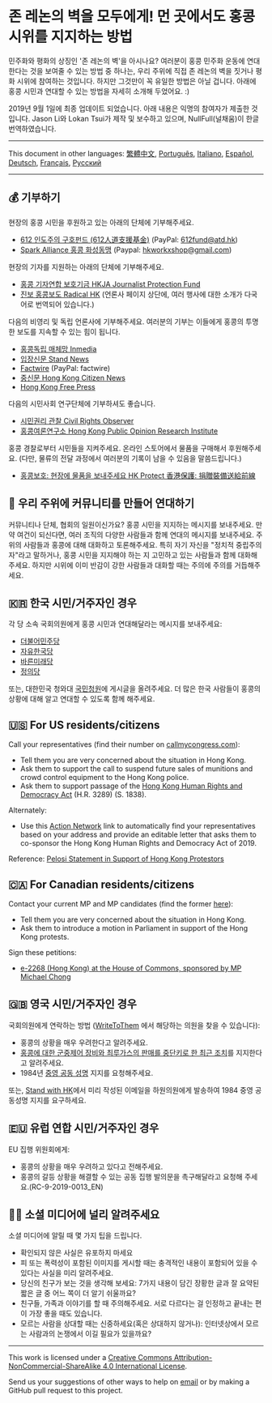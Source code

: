 # 존 레논의 벽을 모두에게! 먼 곳에서도 홍콩 시위를 지지하는 방법

민주화와 평화의 상징인 '존 레논의 벽'을 아시나요?
여러분이 홍콩 민주화 운동에 연대한다는 것을 보여줄 수 있는 방법 중 하나는, 우리 주위에 직접 존 레논의 벽을 짓거나 평화 시위에 참여하는 것입니다.
하지만 그것만이 꼭 유일한 방법은 아닐 겁니다. 아래에 홍콩 시민과 연대할 수 있는 방법을 자세히 소개해 두었어요. :)

2019년 9월 1일에 최종 업데이트 되었습니다. 아래 내용은 익명의 참여자가 제출한 것입니다. Jason Li와 Lokan Tsui가 제작 및 보수하고 있으며, NullFull(널채움)이 한글 번역하였습니다.

---

This document in other languages: [繁體中文](README-繁體中文.md), [Português](README-Portugues.md), [Italiano](README-Italiano.md), [Español](README-Español.md), [Deutsch](README-Deutsch.md), [Français](README-Francais.md), [Русский](README-Russian.md)

---

## 💰 기부하기

현장의 홍콩 시민을 후원하고 있는 아래의 단체에 기부해주세요.

- [612 인도주의 구호펀드 (612人道支援基金)](https://www.facebook.com/612Fund/) (PayPal: 612fund@atd.hk)
- [Spark Alliance 홍콩 화성동맹](https://www.facebook.com/sparkalliancehk/posts/2042900022663786) (Paypal: hkworkxshop@gmail.com)

현장의 기자를 지원하는 아래의 단체에 기부해주세요.

- [홍콩 기자연합 보호기금 HKJA Journalist Protection Fund](https://gogetfunding.com/hkjaraisefund/)
- [진보 홍콩보도 Radical HK](https://radicalhk.com/about/donation/)  (언론사 페이지 상단에, 여러 행사에 대한 소개가 다국어로 번역되어 있습니다.)

다음의 비영리 및 독립 언론사에 기부해주세요. 여러분의 기부는 이들에게 홍콩의 투명한 보도를 지속할 수 있는 힘이 됩니다.

- [홍콩독립 매체망 Inmedia](http://www.inmediahk.net/donate)
- [입장신문 Stand News](https://mystand.thestandnews.com/)
- [Factwire](https://www.factwire.org/backus/) (PayPal: factwire)
- [중신문 Hong Kong Citizen News](https://www.hkcnews.com/aboutus/)
- [Hong Kong Free Press](https://www.hongkongfp.com/support-hkfp/)

다음의 시민사회 연구단체에 기부하셔도 좋습니다.

- [시민권리 관찰 Civil Rights Observer](https://www.hkcro.org/fundraising/)
- [홍콩여론연구소 Hong Kong Public Opinion Research Institute](https://www.pori.hk/donation)

홍콩 경찰로부터 시민들을 지켜주세요. 온라인 스토어에서 물품을 구매해서 후원해주세요. (다만, 물류의 전달 과정에서 여러분의 기록이 남을 수 있음을 말씀드립니다.)

- [홍콩보호: 현장에 물품을 보내주세요 HK Protect 香港保護: 捐贈裝備送給前線](https://hkprotect.org/shop/%e4%bf%9d%e8%ad%b7%e8%a3%9d%e5%82%99/%e6%8d%90%e8%b4%88%e8%a3%9d%e5%82%99%e9%80%81%e7%b5%a6%e5%89%8d%e7%b7%9a/)

## 🧓 우리 주위에 커뮤니티를 만들어 연대하기

커뮤니티나 단체, 협회의 일원이신가요? 홍콩 시민을 지지하는 메시지를 보내주세요. 만약 여건이 되신다면, 여러 조직의 다양한 사람들과 함께 연대의 메시지를 보내주세요.
주위의 사람들과 홍콩에 대해 대화하고 토론해주세요. 특히 자기 자신을 "정치적 중립주의자"라고 말하거나, 홍콩 시민을 지지해야 하는 지 고민하고 있는 사람들과 함께 대화해주세요. 하지만 시위에 이미 반감이 강한 사람들과 대화할 때는 주의에 주의를 거듭해주세요.

## 🇰🇷 한국 시민/거주자인 경우

각 당 소속 국회의원에게 홍콩 시민과 연대해달라는 메시지를 보내주세요:

- [더불어민주당](http://theminjoo.kr/peopleTypeC.do?subId=20)
- [자유한국당](http://www.libertykoreaparty.kr/web/intro/people/listPartisanView.do)
- [바른미래당](http://bareunmirae.kr/kr/company/people.php)
- [정의당](https://www.justice21.org/newhome/about/info04.html?p_kind=2)

또는, 대한민국 청와대 [국민청원](https://www1.president.go.kr/petitions)에 게시글을 올려주세요. 더 많은 한국 사람들이 홍콩의 상황에 대해 알고 연대할 수 있도록 함께 해주세요.

## 🇺🇸 For US residents/citizens

Call your representatives (find their number on [callmycongress.com](https://www.callmycongress.com/)):

- Tell them you are very concerned about the situation in Hong Kong.
- Ask them to support the call to suspend future sales of munitions and crowd control equipment to the Hong Kong police.
- Ask them to support passage of the [Hong Kong Human Rights and Democracy Act](https://www.rubio.senate.gov/public/_cache/files/7030f464-ac78-4af9-a5d1-55151ca3b6f8/C89816EECDFDE0D75FB8EC98DDEC4803.mdm19812.pdf) (H.R. 3289) (S. 1838).

Alternately:

- Use this [Action Network](https://actionnetwork.org/letters/co-sponsor-hong-kong-human-rights-and-democracy-act-of-2019) link to automatically find your representatives based on your address and provide an editable letter that asks them to co-sponsor the Hong Kong Human Rights and Democracy Act of 2019.

Reference: [Pelosi Statement in Support of Hong Kong Protestors](https://www.speaker.gov/newsroom/8519-3/)

## 🇨🇦 For Canadian residents/citizens

Contact your current MP and MP candidates (find the former [here](https://www.ourcommons.ca/Parliamentarians/en/constituencies/FindMP)):

- Tell them you are very concerned about the situation in Hong Kong.
- Ask them to introduce a motion in Parliament in support of the Hong Kong protests.

Sign these petitions:

- [e-2268 (Hong Kong) at the House of Commons, sponsored by MP Michael Chong](https://petitions.ourcommons.ca/en/Petition/Details?Petition=e-2268)

## 🇬🇧 영국 시민/거주자인 경우

국회의원에게 연락하는 방법 ([WriteToThem](https://www.writetothem.com/) 에서 해당하는 의원을 찾을 수 있습니다):

- 홍콩의 상황을 매우 우려한다고 알려주세요.
- [홍콩에 대한 군중제어 장비와 최루가스의 판매를 중단키로 한 최근 조치](https://www.theguardian.com/world/2019/jun/25/uk-halts-sales-of-teargas-to-hong-kong-amid-police-brutality-claims)를 지지한다고 알려주세요.
- 1984년 [중영 공동 성명](https://en.wikipedia.org/wiki/Sino-British_Joint_Declaration) 지지를 요청해주세요.

또는, [Stand with HK](https://petition.standwithhk.org/)에서 미리 작성된 이메일을 하원의원에게 발송하여 1984 중영 공동성명 지지를 요구하세요.

## 🇪🇺 유럽 연합 시민/거주자인 경우

EU 집행 위원회에게:

- 홍콩의 상황을 매우 우려하고 있다고 전해주세요.
- 홍콩의 갈등 상황을 해결할 수 있는 공동 집행 발의문을 촉구해달라고 요청해 주세요.(RC-9-2019-0013_EN)

## 🤳🏼 소셜 미디어에 널리 알려주세요

소셜 미디어에 알릴 때 몇 가지 팁을 드립니다.

- 확인되지 않은 사실은 유포하지 마세요
- 피 또는 폭력성이 포함된 이미지를 게시할 때는 충격적인 내용이 포함되어 있을 수 있다는 사실을 미리 알려주세요.
- 당신의 친구가 보는 것을 생각해 보세요: 7가지 내용이 담긴 장황한 글과 잘 요약된 짧은 글 중 어느 쪽이 더 알기 쉬울까요?
- 친구들, 가족과 이야기를 할 때 주의해주세요. 서로 다르다는 걸 인정하고 끝내는 편이 가장 좋을 때도 있습니다.
- 모르는 사람을 상대할 때는 신중하세요(혹은 상대하지 않거나): 인터넷상에서 모르는 사람과의 논쟁에서 이길 필요가 있을까요?

---

This work is licensed under a [Creative Commons Attribution-NonCommercial-ShareAlike 4.0 International License](http://creativecommons.org/licenses/by-nc-sa/4.0/).

Send us your suggestions of other ways to help on [email](mailto:hi@hongkonggong.com) or by making a GitHub pull request to this project.
